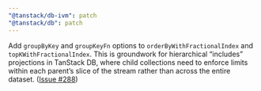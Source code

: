 ```yaml
---
"@tanstack/db-ivm": patch
"@tanstack/db": patch
---
```


Add `groupByKey` and `groupKeyFn` options to `orderByWithFractionalIndex` and `topKWithFractionalIndex`. This is groundwork for hierarchical “includes” projections in TanStack DB, where child collections need to enforce limits within each parent’s slice of the stream rather than across the entire dataset. ([Issue #288](https://github.com/TanStack/db/issues/288))
